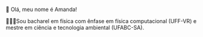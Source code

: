 👋 Olá, meu nome é Amanda!

👩🏻‍🔬Sou bacharel em física com ênfase em física computacional (UFF-VR) e mestre em ciência e tecnologia ambiental (UFABC-SA).

   
